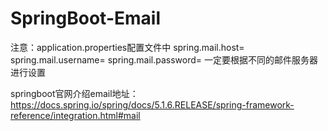 # SpringBoot-Email
注意：application.properties配置文件中
spring.mail.host=
spring.mail.username=
spring.mail.password=
一定要根据不同的邮件服务器进行设置

springboot官网介绍email地址：https://docs.spring.io/spring/docs/5.1.6.RELEASE/spring-framework-reference/integration.html#mail
